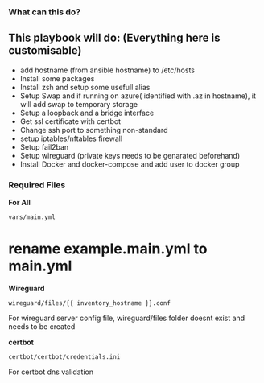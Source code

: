 ### What can this do? ###

## This playbook will do: (Everything here is customisable)

- add hostname (from ansible hostname) to /etc/hosts 
- Install some packages
- Install zsh and setup some usefull alias
- Setup Swap and if running on azure( identified with .az in hostname), it will add swap to temporary storage
- Setup a loopback and a bridge interface
- Get ssl certificate with certbot
- Change ssh port to something non-standard
- setup iptables/nftables firewall
- Setup fail2ban
- Setup wireguard (private keys needs to be genarated beforehand)
- Install Docker and docker-compose and add user to docker group

### Required Files ###

**For All**

```vars/main.yml```
# rename example.main.yml to main.yml

**Wireguard**

```wireguard/files/{{ inventory_hostname }}.conf ```

For wireguard server config file, wireguard/files folder doesnt exist and needs to be created

**certbot**

```certbot/certbot/credentials.ini```

For certbot dns validation